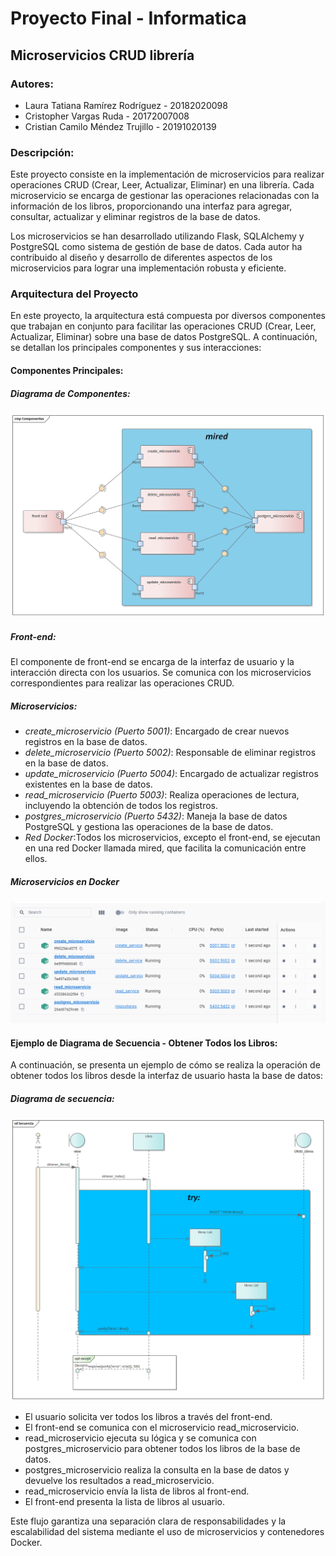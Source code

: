 # Proyecto Final - Informatica

## Microservicios CRUD librería

### Autores:

- Laura Tatiana Ramírez Rodríguez - 20182020098
- Cristopher Vargas Ruda - 20172007008
- Cristian Camilo Méndez Trujillo - 20191020139

### Descripción:

Este proyecto consiste en la implementación de microservicios para realizar operaciones CRUD (Crear, Leer, Actualizar, Eliminar) en una librería. Cada microservicio se encarga de gestionar las operaciones relacionadas con la información de los libros, proporcionando una interfaz para agregar, consultar, actualizar y eliminar registros de la base de datos.

Los microservicios se han desarrollado utilizando Flask, SQLAlchemy y PostgreSQL como sistema de gestión de base de datos. Cada autor ha contribuido al diseño y desarrollo de diferentes aspectos de los microservicios para lograr una implementación robusta y eficiente.

### Arquitectura del Proyecto
En este proyecto, la arquitectura está compuesta por diversos componentes que trabajan en conjunto para facilitar las operaciones CRUD (Crear, Leer, Actualizar, Eliminar) sobre una base de datos PostgreSQL. A continuación, se detallan los principales componentes y sus interacciones:

#### Componentes Principales:

##### Diagrama de Componentes:

![Diagrama de Componentes](Diagrams/Componentes.png)

##### Front-end:

El componente de front-end se encarga de la interfaz de usuario y la interacción directa con los usuarios.
Se comunica con los microservicios correspondientes para realizar las operaciones CRUD.

##### Microservicios:

- *create_microservicio (Puerto 5001)*: Encargado de crear nuevos registros en la base de datos.
- *delete_microservicio (Puerto 5002)*: Responsable de eliminar registros en la base de datos.
- *update_microservicio (Puerto 5004)*: Encargado de actualizar registros existentes en la base de datos.
- *read_microservicio (Puerto 5003)*: Realiza operaciones de lectura, incluyendo la obtención de todos los registros.
- *postgres_microservicio (Puerto 5432)*: Maneja la base de datos PostgreSQL y gestiona las operaciones de la base de datos.
- *Red Docker*:Todos los microservicios, excepto el front-end, se ejecutan en una red Docker llamada mired, que facilita la comunicación entre ellos.

##### Microservicios en Docker

![Microservicios](Diagrams/microservicios_docker.PNG)

#### Ejemplo de Diagrama de Secuencia - Obtener Todos los Libros:

A continuación, se presenta un ejemplo de cómo se realiza la operación de obtener todos los libros desde la interfaz de usuario hasta la base de datos:

##### Diagrama de secuencia:

![Diagrama de secuencia](Diagrams/Secuencia.png)

- El usuario solicita ver todos los libros a través del front-end.
- El front-end se comunica con el microservicio read_microservicio.
- read_microservicio ejecuta su lógica y se comunica con postgres_microservicio para obtener todos los libros de la base de datos.
- postgres_microservicio realiza la consulta en la base de datos y devuelve los resultados a read_microservicio.
- read_microservicio envía la lista de libros al front-end.
- El front-end presenta la lista de libros al usuario.

Este flujo garantiza una separación clara de responsabilidades y la escalabilidad del sistema mediante el uso de microservicios y contenedores Docker.